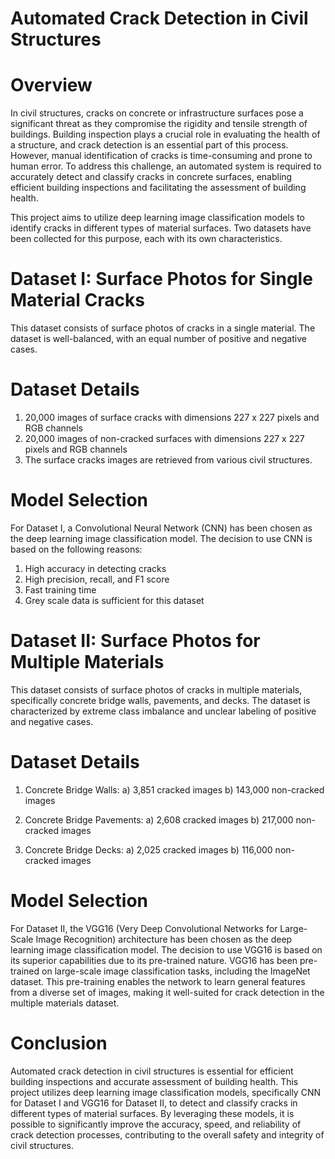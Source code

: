 
# Automated Crack Detection in Civil Structures
# Overview
In civil structures, cracks on concrete or infrastructure surfaces pose a significant threat as they compromise the rigidity and tensile strength of buildings. Building inspection plays a crucial role in evaluating the health of a structure, and crack detection is an essential part of this process. However, manual identification of cracks is time-consuming and prone to human error. To address this challenge, an automated system is required to accurately detect and classify cracks in concrete surfaces, enabling efficient building inspections and facilitating the assessment of building health.

This project aims to utilize deep learning image classification models to identify cracks in different types of material surfaces. Two datasets have been collected for this purpose, each with its own characteristics.

# Dataset I: Surface Photos for Single Material Cracks
This dataset consists of surface photos of cracks in a single material. The dataset is well-balanced, with an equal number of positive and negative cases.

# Dataset Details
1. 20,000 images of surface cracks with dimensions 227 x 227 pixels and RGB channels
2. 20,000 images of non-cracked surfaces with dimensions 227 x 227 pixels and RGB channels
3. The surface cracks images are retrieved from various civil structures.

  # Model Selection
For Dataset I, a Convolutional Neural Network (CNN) has been chosen as the deep learning image classification model. The decision to use CNN is based on the following reasons:

1. High accuracy in detecting cracks
2. High precision, recall, and F1 score
3. Fast training time
4. Grey scale data is sufficient for this dataset

# Dataset II: Surface Photos for Multiple Materials
This dataset consists of surface photos of cracks in multiple materials, specifically concrete bridge walls, pavements, and decks. The dataset is characterized by extreme class imbalance and unclear labeling of positive and negative cases.

  # Dataset Details
1. Concrete Bridge Walls:
a) 3,851 cracked images
b) 143,000 non-cracked images

2. Concrete Bridge Pavements:
a) 2,608 cracked images
b) 217,000 non-cracked images

3. Concrete Bridge Decks:
a) 2,025 cracked images
b) 116,000 non-cracked images

# Model Selection
For Dataset II, the VGG16 (Very Deep Convolutional Networks for Large-Scale Image Recognition) architecture has been chosen as the deep learning image classification model. The decision to use VGG16 is based on its superior capabilities due to its pre-trained nature. VGG16 has been pre-trained on large-scale image classification tasks, including the ImageNet dataset. This pre-training enables the network to learn general features from a diverse set of images, making it well-suited for crack detection in the multiple materials dataset.

# Conclusion
Automated crack detection in civil structures is essential for efficient building inspections and accurate assessment of building health. This project utilizes deep learning image classification models, specifically CNN for Dataset I and VGG16 for Dataset II, to detect and classify cracks in different types of material surfaces. By leveraging these models, it is possible to significantly improve the accuracy, speed, and reliability of crack detection processes, contributing to the overall safety and integrity of civil structures.
